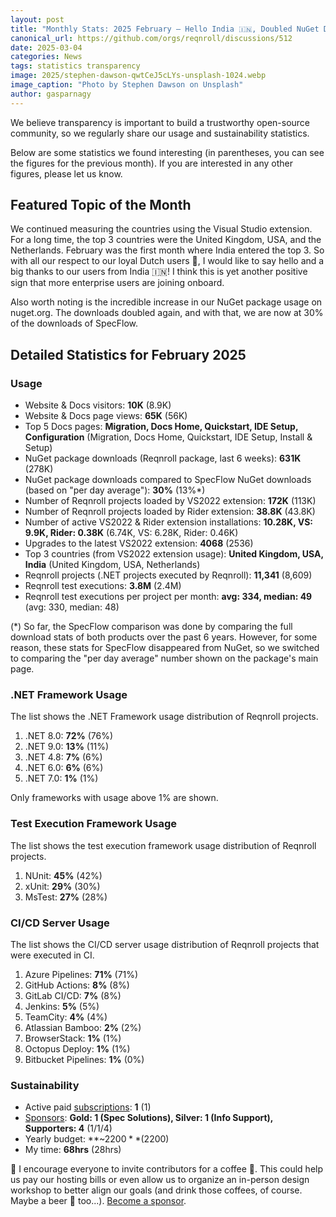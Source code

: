 ```yaml
---
layout: post
title: "Monthly Stats: 2025 February — Hello India 🇮🇳, Doubled NuGet Downloads"
canonical_url: https://github.com/orgs/reqnroll/discussions/512
date: 2025-03-04
categories: News
tags: statistics transparency
image: 2025/stephen-dawson-qwtCeJ5cLYs-unsplash-1024.webp
image_caption: "Photo by Stephen Dawson on Unsplash"
author: gasparnagy
---
```


We believe transparency is important to build a trustworthy open-source community, so we regularly share our usage and sustainability statistics.

Below are some statistics we found interesting (in parentheses, you can see the figures for the previous month). If you are interested in any other figures, please let us know.

## Featured Topic of the Month

We continued measuring the countries using the Visual Studio extension. For a long time, the top 3 countries were the United Kingdom, USA, and the Netherlands. February was the first month where India entered the top 3. So with all our respect to our loyal Dutch users 🙏, I would like to say hello and a big thanks to our users from India 🇮🇳! I think this is yet another positive sign that more enterprise users are joining onboard.

Also worth noting is the incredible increase in our NuGet package usage on nuget.org. The downloads doubled again, and with that, we are now at 30% of the downloads of SpecFlow.  

## Detailed Statistics for February 2025

### Usage

* Website & Docs visitors: **10K** (8.9K)
* Website & Docs page views: **65K** (56K)
* Top 5 Docs pages: **Migration, Docs Home, Quickstart, IDE Setup, Configuration** (Migration, Docs Home, Quickstart, IDE Setup, Install & Setup)
* NuGet package downloads (Reqnroll package, last 6 weeks): **631K** (278K)
* NuGet package downloads compared to SpecFlow NuGet downloads (based on "per day average"): **30%** (13%*)
* Number of Reqnroll projects loaded by VS2022 extension: **172K** (113K)
* Number of Reqnroll projects loaded by Rider extension: **38.8K** (43.8K)
* Number of active VS2022 & Rider extension installations: **10.28K, VS: 9.9K, Rider: 0.38K** (6.74K, VS: 6.28K, Rider: 0.46K)
* Upgrades to the latest VS2022 extension: **4068** (2536)
* Top 3 countries (from VS2022 extension usage): **United Kingdom, USA, India** (United Kingdom, USA, Netherlands)
* Reqnroll projects (.NET projects executed by Reqnroll): **11,341** (8,609)
* Reqnroll test executions: **3.8M** (2.4M)
* Reqnroll test executions per project per month: **avg: 334, median: 49** (avg: 330, median: 48)

(*) So far, the SpecFlow comparison was done by comparing the full download stats of both products over the past 6 years. However, for some reason, these stats for SpecFlow disappeared from NuGet, so we switched to comparing the "per day average" number shown on the package's main page.

### .NET Framework Usage

The list shows the .NET Framework usage distribution of Reqnroll projects.

1. .NET 8.0: **72%** (76%)
2. .NET 9.0: **13%** (11%)
3. .NET 4.8: **7%** (6%)
4. .NET 6.0: **6%** (6%)
5. .NET 7.0: **1%** (1%)

Only frameworks with usage above 1% are shown.

### Test Execution Framework Usage

The list shows the test execution framework usage distribution of Reqnroll projects.

1. NUnit: **45%** (42%)
2. xUnit: **29%** (30%)
3. MsTest: **27%** (28%)

### CI/CD Server Usage

The list shows the CI/CD server usage distribution of Reqnroll projects that were executed in CI.

1. Azure Pipelines: **71%** (71%)
2. GitHub Actions: **8%** (8%)
3. GitLab CI/CD: **7%** (8%)
4. Jenkins: **5%** (5%)
5. TeamCity: **4%** (4%)
6. Atlassian Bamboo: **2%** (2%)
7. BrowserStack: **1%** (1%)
8. Octopus Deploy: **1%** (1%)
9. Bitbucket Pipelines: **1%** (0%)

### Sustainability

* Active paid [subscriptions](https://reqnroll.net/support/): **1** (1)
* [Sponsors](https://reqnroll.net/sponsorship/): **Gold: 1 (Spec Solutions), Silver: 1 (Info Support), Supporters: 4** (1/1/4)
* Yearly budget: **~$2200** ($2200)
* My time: **68hrs** (28hrs)

📢 I encourage everyone to invite contributors for a coffee 🍵. This could help us pay our hosting bills or even allow us to organize an in-person design workshop to better align our goals (and drink those coffees, of course. Maybe a beer 🍺 too...). [Become a sponsor](https://github.com/sponsors/reqnroll).
